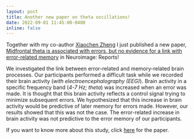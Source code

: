 ```yaml
---
layout: post
title: Another new paper on theta oscillations!
date: 2022-09-01 11:45:00-0400
inline: false
---
```


Together with my co-author <a href="https://xiaochenzheng.github.io/">Xiaochen Zheng</a> I just published a new paper, <a href="https://doi.org/10.1016/j.ynirp.2022.100129">Midfrontal theta is associated with errors, but no evidence for a link with error-related memory</a> in Neuroimage: Reports!

We investigated the link between error-related and memory-related brain processes. Our participants performed a difficult task while we recorded their brain activity (<i>with electroencephalography (EEG)</i>). Brain activity in a specific frequency band (<i>4-7 Hz; theta</i>) was increased when an error was made. It is thought that this brain activity reflects a control signal trying to minimize subsequent errors. We hypothesized that this increase in brain activity would be predictive of later memory for errors made. However, our results showed that this was not the case. The error-related increase in brain activity was not predictive to the error memory of our participants.

If you want to know more about this study, click <a href="https://doi.org/10.1016/j.ynirp.2022.100129">here</a> for the paper.



